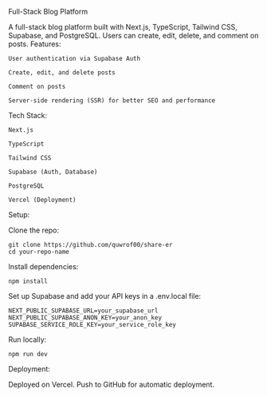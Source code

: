 Full-Stack Blog Platform

A full-stack blog platform built with Next.js, TypeScript, Tailwind CSS, Supabase, and PostgreSQL. Users can create, edit, delete, and comment on posts.
Features:

    User authentication via Supabase Auth

    Create, edit, and delete posts

    Comment on posts

    Server-side rendering (SSR) for better SEO and performance

Tech Stack:

    Next.js

    TypeScript

    Tailwind CSS

    Supabase (Auth, Database)

    PostgreSQL

    Vercel (Deployment)

Setup:

Clone the repo:

    git clone https://github.com/quwrof00/share-er
    cd your-repo-name

Install dependencies:

    npm install

Set up Supabase and add your API keys in a .env.local file:

    NEXT_PUBLIC_SUPABASE_URL=your_supabase_url
    NEXT_PUBLIC_SUPABASE_ANON_KEY=your_anon_key
    SUPABASE_SERVICE_ROLE_KEY=your_service_role_key

Run locally:

    npm run dev

Deployment:

Deployed on Vercel. Push to GitHub for automatic deployment.
